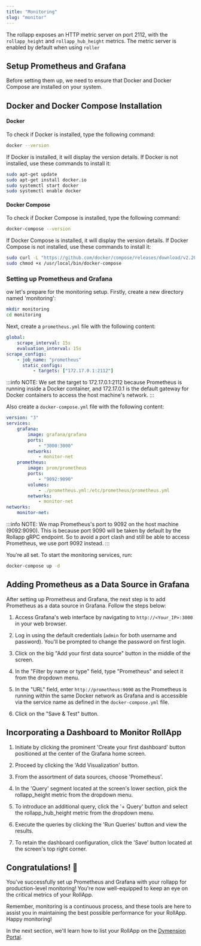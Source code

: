 ```yaml
---
title: "Monitoring"
slug: "monitor"
---
```


The rollapp exposes an HTTP metric server on port 2112, with the `rollapp_height` and `rollapp_hub_height` metrics.
The metric server is enabled by default when using `roller`

## Setup Prometheus and Grafana

Before setting them up, we need to ensure that Docker and Docker Compose are installed on your system.

## Docker and Docker Compose Installation

#### Docker

To check if Docker is installed, type the following command:

```bash
docker --version
```

If Docker is installed, it will display the version details. If Docker is not installed, use these commands to install it:

```bash
sudo apt-get update
sudo apt-get install docker.io
sudo systemctl start docker
sudo systemctl enable docker
```

#### Docker Compose

To check if Docker Compose is installed, type the following command:

```bash
docker-compose --version
```

If Docker Compose is installed, it will display the version details. If Docker Compose is not installed, use these commands to install it:

```bash
sudo curl -L "https://github.com/docker/compose/releases/download/v2.20.2/docker-compose-$(uname -s)-$(uname -m)" -o /usr/local/bin/docker-compose
sudo chmod +x /usr/local/bin/docker-compose
```

### Setting up Prometheus and Grafana

ow let's prepare for the monitoring setup. Firstly, create a new directory named 'monitoring':

```bash
mkdir monitoring
cd monitoring
```

Next, create a `prometheus.yml` file with the following content:

```yml
global:
    scrape_interval: 15s
    evaluation_interval: 15s
scrape_configs:
    - job_name: "prometheus"
      static_configs:
          - targets: ["172.17.0.1:2112"]
```

:::info NOTE:
We set the target to 172.17.0.1:2112 because Prometheus is running inside a Docker container, and 172.17.0.1 is the default gateway for Docker containers to access the host machine's network.
:::

Also create a `docker-compose.yml` file with the following content:

```yml
version: "3"
services:
    grafana:
        image: grafana/grafana
        ports:
            - "3000:3000"
        networks:
            - monitor-net
    prometheus:
        image: prom/prometheus
        ports:
            - "9092:9090"
        volumes:
            - ./prometheus.yml:/etc/prometheus/prometheus.yml
        networks:
            - monitor-net
networks:
    monitor-net:
```

:::info NOTE:
We map Prometheus's port to 9092 on the host machine (9092:9090). This is because port 9090 will be taken by default by the Rollapp gRPC endpoint. So to avoid a port clash and still be able to access Prometheus, we use port 9092 instead.
:::

You're all set. To start the monitoring services, run:

```bash
docker-compose up -d
```

## Adding Prometheus as a Data Source in Grafana

After setting up Prometheus and Grafana, the next step is to add Prometheus as a data source in Grafana. Follow the steps below:

1. Access Grafana's web interface by navigating to `http://<Your_IP>:3000` in your web browser.

2. Log in using the default credentials (`admin` for both username and password). You'll be prompted to change the password on first login.

3. Click on the big "Add your first data source" button in the middle of the screen.

4. In the "Filter by name or type" field, type "Prometheus" and select it from the dropdown menu.

5. In the "URL" field, enter `http://prometheus:9090` as the Prometheus is running within the same Docker network as Grafana and is accessible via the service name as defined in the `docker-compose.yml` file.

6. Click on the "Save & Test" button.

## Incorporating a Dashboard to Monitor RollApp
1. Initiate by clicking the prominent 'Create your first dashboard' button positioned at the center of the Grafana home screen.

2. Proceed by clicking the 'Add Visualization' button.

3. From the assortment of data sources, choose 'Prometheus'.

4. In the 'Query' segment located at the screen's lower section, pick the rollapp_height metric from the dropdown menu.

5. To introduce an additional query, click the '+ Query' button and select the rollapp_hub_height metric from the dropdown menu.

6. Execute the queries by clicking the 'Run Queries' button and view the results.

7. To retain the dashboard configuration, click the 'Save' button located at the screen's top right corner.

## Congratulations! 🎉

You've successfully set up Prometheus and Grafana with your rollapp for production-level monitoring! You're now well-equipped to keep an eye on the critical metrics of your RollApp.

Remember, monitoring is a continuous process, and these tools are here to assist you in maintaining the best possible performance for your RollApp. Happy monitoring!

In the next section, we'll learn how to list your RollApp on the [Dymension Portal](https://portal.dymension.xyz).
